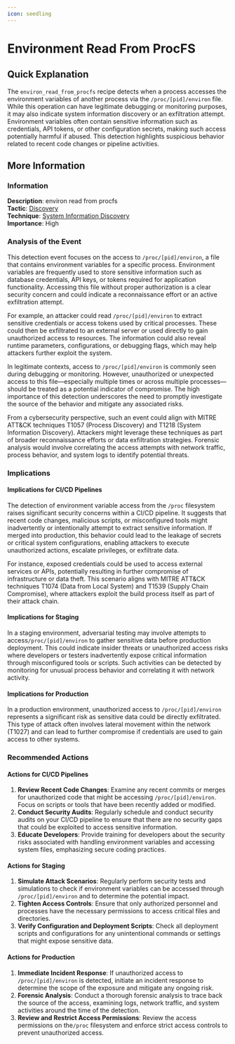 ```yaml
---
icon: seedling
---
```


# Environment Read From ProcFS

## Quick Explanation

The `environ_read_from_procfs` recipe detects when a process accesses the environment variables of another process via the `/proc/[pid]/environ` file. While this operation can have legitimate debugging or monitoring purposes, it may also indicate system information discovery or an exfiltration attempt. Environment variables often contain sensitive information such as credentials, API tokens, or other configuration secrets, making such access potentially harmful if abused. This detection highlights suspicious behavior related to recent code changes or pipeline activities.

## More Information

### Information

**Description**: environ read from procfs\
**Tactic**: [Discovery](https://jibril.garnet.ai/mitre/mitre/ta0007)\
**Technique**: [System Information Discovery](https://jibril.garnet.ai/mitre/mitre/ta0007/t1082)\
**Importance**: High

### Analysis of the Event

This detection event focuses on the access to `/proc/[pid]/environ`, a file that contains environment variables for a specific process. Environment variables are frequently used to store sensitive information such as database credentials, API keys, or tokens required for application functionality. Accessing this file without proper authorization is a clear security concern and could indicate a reconnaissance effort or an active exfiltration attempt.

For example, an attacker could read `/proc/[pid]/environ` to extract sensitive credentials or access tokens used by critical processes. These could then be exfiltrated to an external server or used directly to gain unauthorized access to resources. The information could also reveal runtime parameters, configurations, or debugging flags, which may help attackers further exploit the system.

In legitimate contexts, access to `/proc/[pid]/environ` is commonly seen during debugging or monitoring. However, unauthorized or unexpected access to this file—especially multiple times or across multiple processes—should be treated as a potential indicator of compromise. The high importance of this detection underscores the need to promptly investigate the source of the behavior and mitigate any associated risks.

From a cybersecurity perspective, such an event could align with MITRE ATT\&CK techniques T1057 (Process Discovery) and T1218 (System Information Discovery). Attackers might leverage these techniques as part of broader reconnaissance efforts or data exfiltration strategies. Forensic analysis would involve correlating the access attempts with network traffic, process behavior, and system logs to identify potential threats.

### Implications

#### Implications for CI/CD Pipelines

The detection of environment variable access from the `/proc` filesystem raises significant security concerns within a CI/CD pipeline. It suggests that recent code changes, malicious scripts, or misconfigured tools might inadvertently or intentionally attempt to extract sensitive information. If merged into production, this behavior could lead to the leakage of secrets or critical system configurations, enabling attackers to execute unauthorized actions, escalate privileges, or exfiltrate data.

For instance, exposed credentials could be used to access external services or APIs, potentially resulting in further compromise of infrastructure or data theft. This scenario aligns with MITRE ATT\&CK techniques T1074 (Data from Local System) and T1539 (Supply Chain Compromise), where attackers exploit the build process itself as part of their attack chain.

#### Implications for Staging

In a staging environment, adversarial testing may involve attempts to access`/proc/[pid]/environ` to gather sensitive data before production deployment. This could indicate insider threats or unauthorized access risks where developers or testers inadvertently expose critical information through misconfigured tools or scripts. Such activities can be detected by monitoring for unusual process behavior and correlating it with network activity.

#### Implications for Production

In a production environment, unauthorized access to `/proc/[pid]/environ` represents a significant risk as sensitive data could be directly exfiltrated. This type of attack often involves lateral movement within the network (T1027) and can lead to further compromise if credentials are used to gain access to other systems.

### Recommended Actions

#### Actions for CI/CD Pipelines

1. **Review Recent Code Changes**: Examine any recent commits or merges for unauthorized code that might be accessing `/proc/[pid]/environ`. Focus on scripts or tools that have been recently added or modified.
2. **Conduct Security Audits**: Regularly schedule and conduct security audits on your CI/CD pipeline to ensure that there are no security gaps that could be exploited to access sensitive information.
3. **Educate Developers**: Provide training for developers about the security risks associated with handling environment variables and accessing system files, emphasizing secure coding practices.

#### Actions for Staging

1. **Simulate Attack Scenarios**: Regularly perform security tests and simulations to check if environment variables can be accessed through `/proc/[pid]/environ` and to determine the potential impact.
2. **Tighten Access Controls**: Ensure that only authorized personnel and processes have the necessary permissions to access critical files and directories.
3. **Verify Configuration and Deployment Scripts**: Check all deployment scripts and configurations for any unintentional commands or settings that might expose sensitive data.

#### Actions for Production

1. **Immediate Incident Response**: If unauthorized access to `/proc/[pid]/environ` is detected, initiate an incident response to determine the scope of the exposure and mitigate any ongoing risk.
2. **Forensic Analysis**: Conduct a thorough forensic analysis to trace back the source of the access, examining logs, network traffic, and system activities around the time of the detection.
3. **Review and Restrict Access Permissions**: Review the access permissions on the`/proc` filesystem and enforce strict access controls to prevent unauthorized access.
